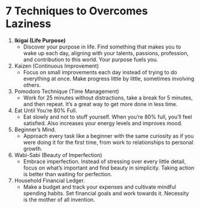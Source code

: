 # 7 Techniques to Overcomes Laziness

1. **Ikigai (Life Purpose)**
    - Discover your purpose in life. Find something that makes you to wake up each day, aligning with your talents, passions, profession, and contribution to this world. Your purpose fuels you.
2. Kaizen (Continuous Improvement)
    - Focus on small improvements each day instead of trying to do everything at once. Make progress little by little, sometimes involving others.
3. Pomodoro Technique (Time Management)
    - Work for 25 minutes without distractions, take a break for 5 minutes, and then repeat. It’s a great way to get more done in less time.
4. Eat Until You’re 80% Full.
    - Eat slowly and not to stuff yourself. When you’re 80% full, you’ll feel satisfied. Also increases your energy levels and improves mood.
5. Beginner’s Mind.
    - Approach every task like a beginner with the same curiosity as if you were doing it for the first time, from work to relationships to personal growth.
6. Wabi-Sabi (Beauty of Imperfection)
    - Embrace imperfection. Instead of stressing over every little detail, focus on what’s important and find beauty in simplicity. Taking action is better than waiting for perfection.
7. Household Financial Ledger.
    - Make a budget and track your expenses and cultivate mindful spending habits. Set financial goals and work towards it. Necessity is the mother of all invention.